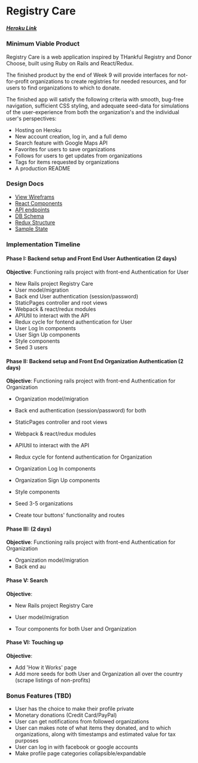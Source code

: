 # Registry Care

##### [Heroku Link]()

### Minimum Viable Product

Registry Care is a web application inspired by THankful Registry and Donor Choose, built using Ruby on Rails and React/Redux.

The finished product by the end of Week 9 will provide interfaces for not-for-profit organizations to create registries for needed resources, and for users to find organizations to which to donate.

The finished app will satisfy the following criteria with smooth, bug-free navigation, sufficient CSS styling, and adequate seed-data for simulations of the user-experience from both the organization's and the individual user's perspectives:

- Hosting on Heroku
- New account creation, log in, and a full demo
- Search feature with Google Maps API
- Favorites for users to save organizations
- Follows for users to get updates from organizations
- Tags for items requested by organizations
- A production README



### Design Docs

- [View Wireframs](./wireframes)
- [React Components](./components_hierarchy)
- [API endpoints](./api_endpoints)
- [DB Schema](./schema)
- [Redux Structure](./redux-structure)
- [Sample State](./sample-state)

### Implementation Timeline

#### Phase I: Backend setup and Front End User Authentication (2 days)

__Objective__: Functioning rails project with front-end Authentication for User

- New Rails project Registry Care
- User model/migration
- Back end User authentication (session/password)
- StaticPages controller and root views
- Webpack & react/redux modules
- APIUtil to interact with the API
- Redux cycle for fontend authentication for User
- User Log In components
- User Sign Up components
- Style components
- Seed 3 users


#### Phase II: Backend setup and Front End Organization Authentication (2 days)

__Objective__: Functioning rails project with front-end Authentication for Organization

- Organization model/migration
- Back end authentication (session/password) for both
- StaticPages controller and root views
- Webpack & react/redux modules
- APIUtil to interact with the API
- Redux cycle for fontend authentication for Organization
- Organization Log In components
- Organization Sign Up components
- Style components
- Seed 3-5 organizations

- Create tour buttons' functionality and routes


#### Phase III: (2 days)

__Objective__: Functioning rails project with front-end Authentication for Organization

- Organization model/migration
- Back end au





#### Phase V: Search

__Objective__:

- New Rails project Registry Care
- User model/migration

- Tour components for both User and Organization


#### Phase VI: Touching up

__Objective__:

- Add 'How it Works' page
- Add more seeds for both User and Organization all over the country (scrape listings of non-profits)





### Bonus Features (TBD)

- User has the choice to make their profile private
- Monetary donations (Credit Card/PayPal)
- User can get notifications from followed organizations
- User can makes note of what items they donated, and to which organizations, along with timestamps and estimated value for tax purposes
- User can log in with facebook or google accounts
- Make profile page categories collapsible/expandable
